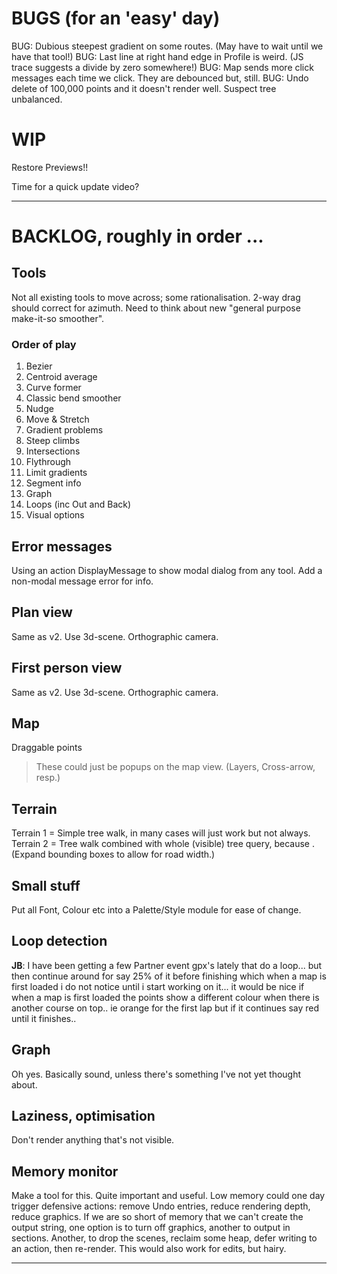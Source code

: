 
# BUGS (for an 'easy' day)

BUG: Dubious steepest gradient on some routes. (May have to wait until we have that tool!)
BUG: Last line at right hand edge in Profile is weird. (JS trace suggests a divide by zero somewhere!)
BUG: Map sends more click messages each time we click. They are debounced but, still.
BUG: Undo delete of 100,000 points and it doesn't render well. Suspect tree unbalanced.

# WIP

Restore Previews!!

Time for a quick update video?

---

# BACKLOG, roughly in order ...

## Tools

Not all existing tools to move across; some rationalisation.
2-way drag should correct for azimuth.
Need to think about new "general purpose make-it-so smoother".

### Order of play

1. Bezier
2. Centroid average
3. Curve former
4. Classic bend smoother
5. Nudge
6. Move & Stretch
7. Gradient problems
8. Steep climbs
9. Intersections
10. Flythrough
11. Limit gradients
12. Segment info
13. Graph
14. Loops (inc Out and Back)
15. Visual options

## Error messages

Using an action DisplayMessage to show modal dialog from any tool. 
Add a non-modal message error for info.

## Plan view

Same as v2. Use 3d-scene. Orthographic camera.

## First person view

Same as v2. Use 3d-scene. Orthographic camera.

## Map

Draggable points
> These could just be popups on the map view. (Layers, Cross-arrow, resp.)

## Terrain

Terrain 1 = Simple tree walk, in many cases will just work but not always.
Terrain 2 = Tree walk combined with whole (visible) tree query, because <track loops>.
(Expand bounding boxes to allow for road width.)

## Small stuff

Put all Font, Colour etc into a Palette/Style module for ease of change.

## Loop detection

**JB**: I have been getting a few Partner event gpx's lately that do a loop... but then continue around for say 25% of it before finishing which when a map is first loaded i do not notice until i start working on it... it would be nice if when a map is first loaded the points show a different colour when there is another course on top.. ie orange for the first lap but if it continues say red until it finishes..

## Graph

Oh yes. Basically sound, unless there's something I've not yet thought about.

## Laziness, optimisation

Don't render anything that's not visible.

## Memory monitor

Make a tool for this. Quite important and useful.
Low memory could one day trigger defensive actions: remove Undo entries, reduce rendering depth, reduce graphics.
If we are so short of memory that we can't create the output string, one option is to turn off graphics,
another to output in sections. Another, to drop the scenes, reclaim some heap, defer writing to an
action, then re-render. This would also work for edits, but hairy.

---

